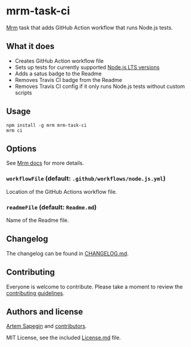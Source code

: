<!-- CI -->

# mrm-task-ci

[Mrm](https://github.com/sapegin/mrm) task that adds GitHub Action workflow that runs Node.js tests.

## What it does

- Creates GitHub Action workflow file
- Sets up tests for currently supported [Node.js LTS versions](https://nodejs.org/en/about/releases/)
- Adds a satus badge to the Readme
- Removes Travis CI badge from the Readme
- Removes Travis CI config if it only runs Node.js tests without custom scripts

## Usage

```
npm install -g mrm mrm-task-ci
mrm ci
```

## Options

See [Mrm docs](../../docs/Getting_started.md) for more details.

### `workflowFile` (default: `.github/workflows/node.js.yml`)

Location of the GitHub Actions workflow file.

### `readmeFile` (default: `Readme.md`)

Name of the Readme file.

## Changelog

The changelog can be found in [CHANGELOG.md](CHANGELOG.md).

## Contributing

Everyone is welcome to contribute. Please take a moment to review the [contributing guidelines](../../Contributing.md).

## Authors and license

[Artem Sapegin](https://sapegin.me) and [contributors](https://github.com/sapegin/mrm/graphs/contributors).

MIT License, see the included [License.md](License.md) file.
